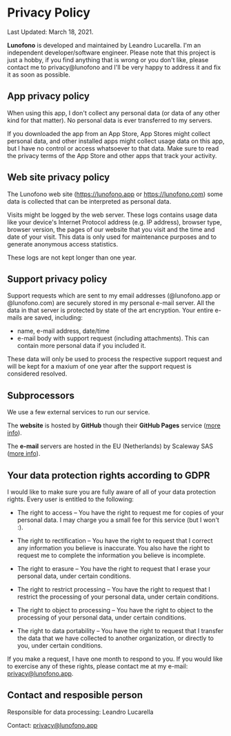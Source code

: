 # Privacy Policy

Last Updated: March 18, 2021.

**Lunofono** is developed and maintained by Leandro Lucarella. I'm an
independent developer/software engineer. Please note that this project is just
a hobby, if you find anything that is wrong or you don't like, please contact
me to privacy@lunofono and I'll be very happy to address it and fix it as
soon as possible.


## App privacy policy

When using this app, I don't collect any personal data (or data of any other
kind for that matter). No personal data is ever transferred to my servers.

If you downloaded the app from an App Store, App Stores might collect personal
data, and other installed apps might collect usage data on this app, but I have
no control or access whatsoever to that data. Make sure to read the privacy
terms of the App Store and other apps that track your activity.


## Web site privacy policy

The Lunofono web site (https://lunofono.app or https://lunofono.com) some data
is collected that can be interpreted as personal data.

Visits might be logged by the web server. These logs contains usage data like
your device's Internet Protocol address (e.g. IP address), browser type,
browser version, the pages of our website that you visit and the time and date
of your visit. This data is only used for maintenance purposes and to generate
anonymous access statistics.

These logs are not kept longer than one year.


## Support privacy policy

Support requests which are sent to my email addresses (@lunofono.app or
@lunofono.com) are securely stored in my personal e-mail server.  All the
data in that server is protected by state of the art encryption.  Your
entire e-mails are saved, including:

* name, e-mail address, date/time
* e-mail body with support request (including attachments). This can contain
  more personal data if you included it.

These data will only be used to process the respective support request and will
be kept for a maxium of one year after the support request is considered
resolved.


## Subprocessors

We use a few external services to run our service.

The **website** is hosted by **GitHub** though their **GitHub Pages** service
([more
info](https://docs.github.com/en/github/site-policy/github-privacy-statement#github-pages)).

The **e-mail** servers are hosted in the EU (Netherlands) by Scaleway SAS ([more
info](https://images-www.scaleway.com/wp-content/uploads/2020/11/13093355/DPA-ONLINE-ENG.pdf)).


## Your data protection rights according to GDPR

I would like to make sure you are fully aware of all of your data protection
rights. Every user is entitled to the following:

* The right to access – You have the right to request me for copies of your
  personal data. I may charge you a small fee for this service (but I won't :).

* The right to rectification – You have the right to request that I correct any
  information you believe is inaccurate. You also have the right to request me
  to complete the information you believe is incomplete.

* The right to erasure – You have the right to request that I erase your
  personal data, under certain conditions.

* The right to restrict processing – You have the right to request that
  I restrict the processing of your personal data, under certain conditions.

* The right to object to processing – You have the right to object to the
  processing of your personal data, under certain conditions.

* The right to data portability – You have the right to request that I transfer
  the data that we have collected to another organization, or directly to you,
  under certain conditions.

If you make a request, I have one month to respond to you. If you would like
to exercise any of these rights, please contact me at my e-mail:
privacy@lunofono.app.


## Contact and resposible person

Responsible for data processing: Leandro Lucarella

Contact: privacy@lunofono.app
